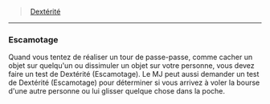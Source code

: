 ﻿> [Dextérité](hd_abilities_dexterity.md)

---

### Escamotage

Quand vous tentez de réaliser un tour de passe-passe, comme cacher un objet sur quelqu'un ou dissimuler un objet sur votre personne, vous devez faire un test de Dextérité (Escamotage). Le MJ peut aussi demander un test de Dextérité (Escamotage) pour déterminer si vous arrivez à voler la bourse d'une autre personne ou lui glisser quelque chose dans la poche.

